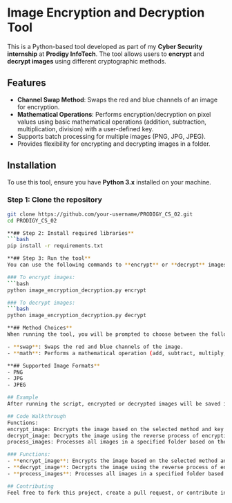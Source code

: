 # Image Encryption and Decryption Tool

This is a Python-based tool developed as part of my **Cyber Security internship** at **Prodigy InfoTech**. The tool allows users to **encrypt** and **decrypt images** using different cryptographic methods.

## Features
- **Channel Swap Method**: Swaps the red and blue channels of an image for encryption.
- **Mathematical Operations**: Performs encryption/decryption on pixel values using basic mathematical operations (addition, subtraction, multiplication, division) with a user-defined key.
- Supports batch processing for multiple images (PNG, JPG, JPEG).
- Provides flexibility for encrypting and decrypting images in a folder.

## Installation

To use this tool, ensure you have **Python 3.x** installed on your machine.

### Step 1: Clone the repository
```bash
git clone https://github.com/your-username/PRODIGY_CS_02.git
cd PRODIGY_CS_02

**## Step 2: Install required libraries**
```bash
pip install -r requirements.txt

**## Step 3: Run the tool**
You can use the following commands to **encrypt** or **decrypt** images in a folder.

### To encrypt images:
```bash
python image_encryption_decryption.py encrypt

### To decrypt images:
```bash
python image_encryption_decryption.py decrypt

**## Method Choices**
When running the tool, you will be prompted to choose between the following encryption methods:

- **swap**: Swaps the red and blue channels of the image.
- **math**: Performs a mathematical operation (add, subtract, multiply, divide) with a user-defined key.

**## Supported Image Formats**
- PNG
- JPG
- JPEG

## Example
After running the script, encrypted or decrypted images will be saved in the `output_images` folder.

## Code Walkthrough
Functions:
encrypt_image: Encrypts the image based on the selected method and key.
decrypt_image: Decrypts the image using the reverse process of encryption.
process_images: Processes all images in a specified folder based on the chosen action (encrypt or decrypt).

### Functions:
- **encrypt_image**: Encrypts the image based on the selected method and key.
- **decrypt_image**: Decrypts the image using the reverse process of encryption.
- **process_images**: Processes all images in a specified folder based on the chosen action (encrypt or decrypt).

## Contributing
Feel free to fork this project, create a pull request, or contribute in any way. If you find bugs or have suggestions for improvements, please create an issue.


